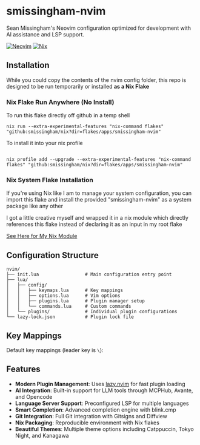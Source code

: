 # smissingham-nvim

Sean Missingham's Neovim configuration optimized for development with AI assistance and LSP support.

[![Neovim](https://img.shields.io/badge/Neovim-0.9%2B-green)](https://neovim.io/)
[![Nix](https://img.shields.io/badge/Nix-reproducible-blue)](https://nixos.org/)

## Installation

While you could copy the contents of the nvim config folder, this repo
is designed to be run temporarily or installed **as a Nix Flake**

### Nix Flake Run Anywhere (No Install)

To run this flake directly off github in a temp shell

```
nix run --extra-experimental-features "nix-command flakes" "github:smissingham/nix?dir=flakes/apps/smissingham-nvim"
```

To install it into your nix profile

```

nix profile add --upgrade --extra-experimental-features "nix-command flakes" "github:smissingham/nix?dir=flakes/apps/smissingham-nvim"
```

### Nix System Flake Installation

If you're using Nix like I am to manage your system configuration, you can import
this flake and install the provided "smissingham-nvim" as a system package like any other

I got a little creative myself and wrapped it in a nix module which
directly references this flake instead of declaring it as an input in my root flake

[See Here for My Nix Module](../../modules/shared/devtools/smissingham-nvim.nix)

## Configuration Structure

```
nvim/
├── init.lua                 # Main configuration entry point
├── lua/
│   ├── config/
│   │   ├── keymaps.lua      # Key mappings
│   │   ├── options.lua      # Vim options
│   │   ├── plugins.lua      # Plugin manager setup
│   │   └── commands.lua     # Custom commands
│   └── plugins/             # Individual plugin configurations
└── lazy-lock.json           # Plugin lock file
```

## Key Mappings

Default key mappings (leader key is `\`):

## Features

- **Modern Plugin Management**: Uses [lazy.nvim](https://github.com/folke/lazy.nvim) for fast plugin loading
- **AI Integration**: Built-in support for LLM tools through MCPHub, Avante, and Opencode
- **Language Server Support**: Preconfigured LSP for multiple languages
- **Smart Completion**: Advanced completion engine with blink.cmp
- **Git Integration**: Full Git integration with Gitsigns and Diffview
- **Nix Packaging**: Reproducible environment with Nix flakes
- **Beautiful Themes**: Multiple theme options including Catppuccin, Tokyo Night, and Kanagawa

